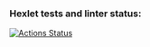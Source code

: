 ### Hexlet tests and linter status:
[![Actions Status](https://github.com/VasiliyMartynov/java-project-73/workflows/hexlet-check/badge.svg)](https://github.com/VasiliyMartynov/java-project-73/actions)